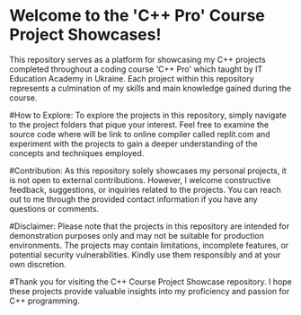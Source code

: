 # Welcome to the 'C++ Pro' Course Project Showcases!
This repository serves as a platform for showcasing my C++ projects completed throughout a coding course  'C++ Pro' which taught by IT Education Academy in Ukraine. Each project within this repository represents a culmination of my skills and main knowledge gained during the course. 

#How to Explore:
To explore the projects in this repository, simply navigate to the project folders that pique your interest.  Feel free to examine the source code where will be link to online compiler called replit.com and experiment with the projects to gain a deeper understanding of the concepts and techniques employed.

#Contribution:
As this repository solely showcases my personal projects, it is not open to external contributions. However, I welcome constructive feedback, suggestions, or inquiries related to the projects. You can reach out to me through the provided contact information if you have any questions or comments.

#Disclaimer:
Please note that the projects in this repository are intended for demonstration purposes only and may not be suitable for production environments. The projects may contain limitations, incomplete features, or potential security vulnerabilities. Kindly use them responsibly and at your own discretion.

#Thank you for visiting the C++ Course Project Showcase repository. I hope these projects provide valuable insights into my proficiency and passion for C++ programming.
